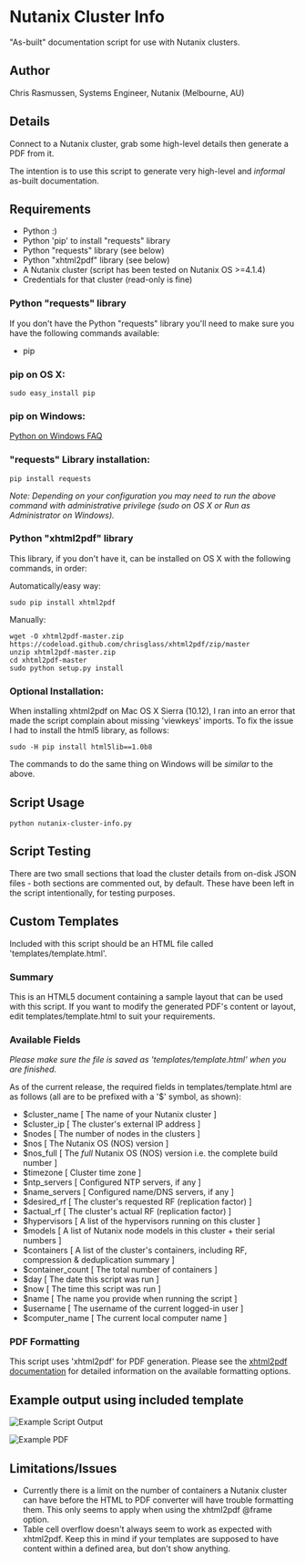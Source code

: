 # Nutanix Cluster Info

"As-built" documentation script for use with Nutanix clusters.

## Author

Chris Rasmussen, Systems Engineer, Nutanix (Melbourne, AU)

## Details

Connect to a Nutanix cluster, grab some high-level details then generate a PDF from it.

The intention is to use this script to generate very high-level and *informal* as-built documentation.

## Requirements

-   Python  :)
-   Python 'pip' to install "requests" library
-   Python "requests" library (see below)
-   Python "xhtml2pdf" library (see below)
-   A Nutanix cluster (script has been tested on Nutanix OS >=4.1.4)
-   Credentials for that cluster (read-only is fine)

### Python "requests" library

If you don't have the Python "requests" library you'll need to make sure you have the following commands available:

-   pip

### pip on OS X:

```
sudo easy_install pip
```

### pip on Windows:

[Python on Windows FAQ](https://docs.python.org/2/faq/windows.html)

### "requests" Library installation:

```
pip install requests
```

_Note: Depending on your configuration you may need to run the above command with administrative privilege (sudo on OS X or Run as Administrator on Windows)._

### Python "xhtml2pdf" library

This library, if you don't have it, can be installed on OS X with the following commands, in order:

Automatically/easy way:

```
sudo pip install xhtml2pdf
```

Manually:

```
wget -O xhtml2pdf-master.zip https://codeload.github.com/chrisglass/xhtml2pdf/zip/master
unzip xhtml2pdf-master.zip
cd xhtml2pdf-master
sudo python setup.py install
```

### Optional Installation:

When installing xhtml2pdf on Mac OS X Sierra (10.12), I ran into an error that made the script complain about missing 'viewkeys' imports.  To fix the issue I had to install the html5 library, as follows:

```
sudo -H pip install html5lib==1.0b8
```

The commands to do the same thing on Windows will be _similar_ to the above.

## Script Usage

```
python nutanix-cluster-info.py
```

## Script Testing

There are two small sections that load the cluster details from on-disk JSON files - both sections are commented out, by default.  These have been left in the script intentionally, for testing purposes.

## Custom Templates

Included with this script should be an HTML file called 'templates/template.html'.

### Summary

This is an HTML5 document containing a sample layout that can be used with this script.  If you want to modify the generated PDF's content or layout, edit templates/template.html to suit your requirements.

### Available Fields

_Please make sure the file is saved as 'templates/template.html' when you are finished._

As of the current release, the required fields in templates/template.html are as follows (all are to be prefixed with a '$' symbol, as shown):

-   $cluster_name       [ The name of your Nutanix cluster ]
-   $cluster_ip         [ The cluster's external IP address ]
-   $nodes              [ The number of nodes in the clusters ]
-   $nos                [ The Nutanix OS (NOS) version ]
-   $nos_full           [ The *full* Nutanix OS (NOS) version i.e. the complete build number ]
-   $timezone           [ Cluster time zone ]
-   $ntp_servers        [ Configured NTP servers, if any ]
-   $name_servers       [ Configured name/DNS servers, if any ]
-   $desired_rf         [ The cluster's requested RF (replication factor) ]
-   $actual_rf          [ The cluster's actual RF (replication factor) ]
-   $hypervisors        [ A list of the hypervisors running on this cluster ]
-   $models             [ A list of Nutanix node models in this cluster + their serial numbers ]
-   $containers         [ A list of the cluster's containers, including RF, compression & deduplication summary ]
-   $container_count    [ The total number of containers ]
-   $day                [ The date this script was run ]
-   $now                [ The time this script was run ]
-   $name               [ The name you provide when running the script ]
-   $username           [ The username of the current logged-in user ]
-   $computer_name      [ The current local computer name ]

### PDF Formatting

This script uses 'xhtml2pdf' for PDF generation.  Please see the [xhtml2pdf documentation](https://github.com/xhtml2pdf/xhtml2pdf/blob/master/doc/usage.rst) for detailed information on the available formatting options.

## Example output using included template

![Example Script Output](https://raw.githubusercontent.com/digitalformula/nutanix-cluster-info/master/screenshot.png?raw=true "Example Script Output")

![Example PDF](https://raw.githubusercontent.com/digitalformula/nutanix-cluster-info/master/screenshot-pdf.png?raw=true "Example PDF")

## Limitations/Issues

-   Currently there is a limit on the number of containers a Nutanix cluster can have before the HTML to PDF converter will have trouble formatting them.  This only seems to apply when using the xhtml2pdf @frame option.
-   Table cell overflow doesn't always seem to work as expected with xhtml2pdf.  Keep this in mind if your templates are supposed to have content within a defined area, but don't show anything.

